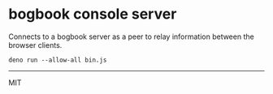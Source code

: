 # bogbook console server

Connects to a bogbook server as a peer to relay information between the browser clients.

```
deno run --allow-all bin.js
```

---
MIT
